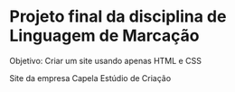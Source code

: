 # Projeto final da disciplina de Linguagem de Marcação

Objetivo: Criar um site usando apenas HTML e CSS

Site da empresa Capela Estúdio de Criação
